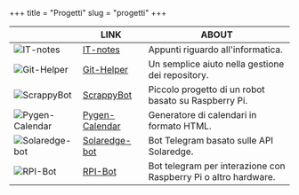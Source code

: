 +++
title = "Progetti"
slug = "progetti"
+++

|  | LINK | ABOUT |
|---|------|-------|
| ![IT-notes](../../images/itnotes.png) | [IT-notes](https://fatualux.github.io/it-notes/) | Appunti riguardo all'informatica. |
| ![Git-Helper](../../images/githelper.png) | [Git-Helper](https://github.com/fatualux/git_helper/) | Un semplice aiuto nella gestione dei repository. |
| ![ScrappyBot](../../images/scrappybot.png) | [ScrappyBot](https://gitlab.com/fatualux/scrappybot) | Piccolo progetto di un robot basato su Raspberry Pi. |
| ![Pygen-Calendar](../../images/pygen-cal.png) | [Pygen-Calendar](https://gitlab.com/fatualux/pygen-calendar) | Generatore di calendari in formato HTML. |
| ![Solaredge-bot](../../images/solaredge-bot.png) | [Solaredge-bot](https://gitlab.com/fatualux/solaredge-bot) | Bot Telegram basato sulle API Solaredge. |
| ![RPI-Bot](../../images/rpi-bot.png) | [RPI-Bot](https://gitlab.com/fatualux/rpi-bot) | Bot telegram per interazione con Raspberry Pi o altro hardware. |
